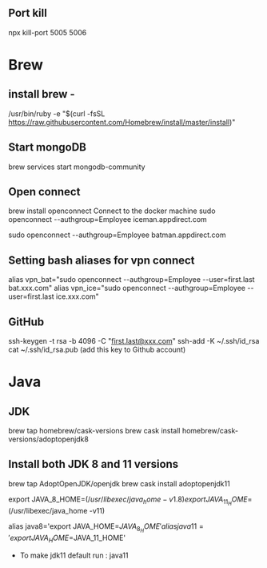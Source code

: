 ## Port kill
npx kill-port 5005 5006

# Brew
## install brew - 
/usr/bin/ruby -e "$(curl -fsSL https://raw.githubusercontent.com/Homebrew/install/master/install)"

## Start mongoDB 
brew services start mongodb-community

## Open connect
brew install openconnect
Connect to the docker machine
sudo openconnect --authgroup=Employee iceman.appdirect.com

sudo openconnect --authgroup=Employee batman.appdirect.com

## Setting bash aliases for vpn connect

alias vpn_bat="sudo openconnect --authgroup=Employee --user=first.last bat.xxx.com"
alias vpn_ice="sudo openconnect --authgroup=Employee --user=first.last  ice.xxx.com"


## GitHub
ssh-keygen -t rsa -b 4096 -C "first.last@xxx.com"
ssh-add -K ~/.ssh/id_rsa
cat ~/.ssh/id_rsa.pub (add this key to Github account)

# Java
## JDK
brew tap homebrew/cask-versions
brew cask install homebrew/cask-versions/adoptopenjdk8

## Install both JDK 8 and 11 versions
brew tap AdoptOpenJDK/openjdk
brew cask install adoptopenjdk11

export JAVA_8_HOME=$(/usr/libexec/java_home -v1.8)
export JAVA_11_HOME=$(/usr/libexec/java_home -v11)

alias java8='export JAVA_HOME=$JAVA_8_HOME'
alias java11='export JAVA_HOME=$JAVA_11_HOME'

- To make jdk11 default run : java11
